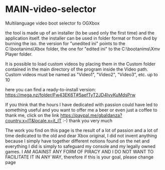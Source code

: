 # MAIN-video-selector
Multilanguage video boot selector fo OGXbox

the tool is made up of an installer (to be used only the first time) and the application itself. 
the installer can be used in folder format or from dvd by burning the iso. the version for "unedited ini" points to the C:\bootanims\Xbox folder, the one for "edited ini" to the C:\bootanims\Xmv Player folder.

It is possible to load custom videos by placing them in the Custom folder contained in the main directory of the program inside the Video path. 
Custom videos must be named as "Video1", "Video2", "Video3", etc. up to 10

here you can find a ready-to-install version: https://mega.nz/folder/Fw43EK6T#5aefTyT2JD4lvvKuMdsPrw

If you think that the hours I have dedicated with passion could have led to something useful and you want to offer me a beer or even just a coffee to thank me, click on the link 
https://paypal.me/gbaldanza?country.x=IT&locale.x=it_IT
:-) thank you very much 

The work you find on this page is the result of a lot of passion and a lot of time dedicated to the old and dear Xbox original, I did not invent anything because I simply have together different notions found on the net and everything I did is simply to safeguard my console and my legally owned games. I AM AGAINST ANY FORM OF PIRACY AND I DO NOT WANT TO FACILITATE IT IN ANY WAY, therefore if this is your goal, please change page
